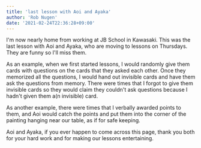 ```yaml
---
title: 'last lesson with Aoi and Ayaka'
author: 'Rob Nugen'
date: '2021-02-24T22:36:28+09:00'
---
```


I'm now nearly home from working at JB School in Kawasaki.  This was
the last lesson with Aoi and Ayaka, who are moving to lessons on
Thursdays.  They are funny so I'll miss them.

As an example, when we first started lessons, I would randomly give
them cards with questions on the cards that they asked each other.
Once they memorized all the questions, I would hand out invisible
cards and have them ask the questions from memory.  There were times
that I forgot to give them invisible cards so they would claim they
couldn't ask questions because I hadn't given them a(n invisible)
card.

As another example, there were times that I verbally awarded points to
them, and Aoi would catch the points and put them into the corner of
the painting hanging near our table, as if for safe keeping.

Aoi and Ayaka, if you ever happen to come across this page, thank you
both for your hard work and for making our lessons entertaining.

